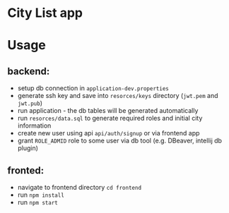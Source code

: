 # City List app

# Usage
## backend:
- setup db connection in `application-dev.properties`
- generate ssh key and save into `resorces/keys` directory (`jwt.pem` and `jwt.pub`)
- run application - the db tables will be generated automatically
- run `resorces/data.sql` to generate required roles and initial city information
- create new user using api `api/auth/signup` or via frontend app
- grant `ROLE_ADMID` role to some user via db tool (e.g. DBeaver, intellij db plugin)

## fronted:
- navigate to frontend directory `cd frontend`
- run `npm install`
- run `npm start`
